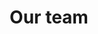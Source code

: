 ---
title: Our team
description: We've built an amazing team of developers, marketers, designers and sales people.

_enabled_editors:
  - visual
  - content
  - source
---